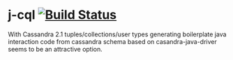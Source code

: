 j-cql    [![Build Status](https://travis-ci.org/trebogeer/j-cql.svg?branch=master)](https://travis-ci.org/trebogeer/j-cql)
=====

With Cassandra 2.1 tuples/collections/user types generating boilerplate java interaction code from cassandra schema based on casandra-java-driver seems to be an attractive option. 
